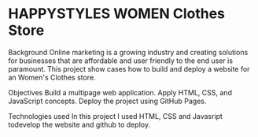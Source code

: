 # HAPPYSTYLES WOMEN Clothes  Store
Background
Online marketing  is a growing industry and creating solutions for businesses that are affordable and user friendly to the end user is paramount. This project show cases how to build and deploy a website for an 
Women's Clothes  store.

Objectives
Build a multipage web application. Apply HTML, CSS, and JavaScript concepts. Deploy the project using GitHub Pages.

Technologies used
In this project I used HTML, CSS and Javasript todevelop the website and github to deploy.